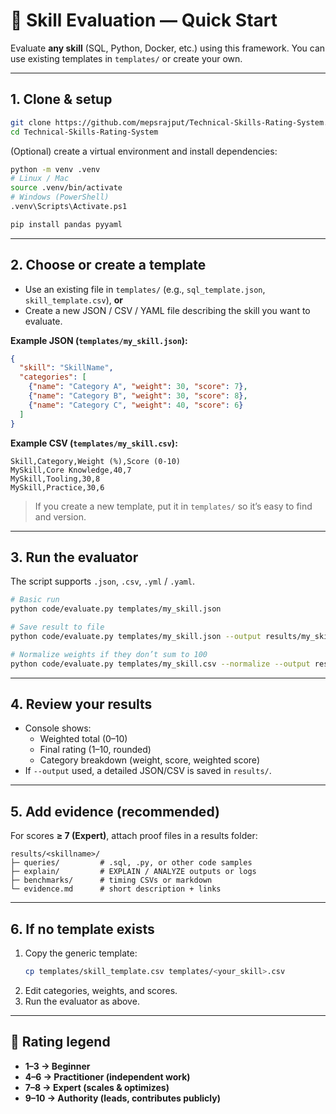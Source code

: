 # 🚀 Skill Evaluation — Quick Start

Evaluate **any skill** (SQL, Python, Docker, etc.) using this framework. You can use existing templates in `templates/` or create your own.

---

## 1. Clone & setup

```bash
git clone https://github.com/mepsrajput/Technical-Skills-Rating-System.git
cd Technical-Skills-Rating-System
```

(Optional) create a virtual environment and install dependencies:

```bash
python -m venv .venv
# Linux / Mac
source .venv/bin/activate
# Windows (PowerShell)
.venv\Scripts\Activate.ps1

pip install pandas pyyaml
```

---

## 2. Choose or create a template

- Use an existing file in `templates/` (e.g., `sql_template.json`, `skill_template.csv`), **or**  
- Create a new JSON / CSV / YAML file describing the skill you want to evaluate.

**Example JSON (`templates/my_skill.json`):**

```json
{
  "skill": "SkillName",
  "categories": [
    {"name": "Category A", "weight": 30, "score": 7},
    {"name": "Category B", "weight": 30, "score": 8},
    {"name": "Category C", "weight": 40, "score": 6}
  ]
}
```

**Example CSV (`templates/my_skill.csv`):**

```csv
Skill,Category,Weight (%),Score (0-10)
MySkill,Core Knowledge,40,7
MySkill,Tooling,30,8
MySkill,Practice,30,6
```

> If you create a new template, put it in `templates/` so it’s easy to find and version.

---

## 3. Run the evaluator

The script supports `.json`, `.csv`, `.yml` / `.yaml`.

```bash
# Basic run
python code/evaluate.py templates/my_skill.json

# Save result to file
python code/evaluate.py templates/my_skill.json --output results/my_skill_result.json

# Normalize weights if they don’t sum to 100
python code/evaluate.py templates/my_skill.csv --normalize --output results/my_skill_result.csv
```

---

## 4. Review your results

- Console shows:
  - Weighted total (0–10)  
  - Final rating (1–10, rounded)  
  - Category breakdown (weight, score, weighted score)  
- If `--output` used, a detailed JSON/CSV is saved in `results/`.

---

## 5. Add evidence (recommended)

For scores **≥ 7 (Expert)**, attach proof files in a results folder:

```
results/<skillname>/
├─ queries/         # .sql, .py, or other code samples
├─ explain/         # EXPLAIN / ANALYZE outputs or logs
├─ benchmarks/      # timing CSVs or markdown
└─ evidence.md      # short description + links
```

---

## 6. If no template exists

1. Copy the generic template:
   ```bash
   cp templates/skill_template.csv templates/<your_skill>.csv
   ```
2. Edit categories, weights, and scores.  
3. Run the evaluator as above.

---

## 🏅 Rating legend

- **1–3 → Beginner**  
- **4–6 → Practitioner (independent work)**  
- **7–8 → Expert (scales & optimizes)**  
- **9–10 → Authority (leads, contributes publicly)**
